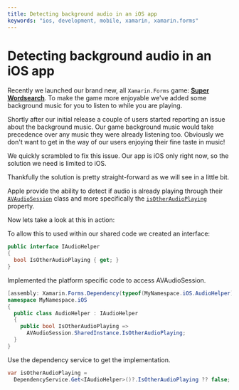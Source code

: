 ```yaml
---
title: Detecting background audio in an iOS app
keywords: "ios, development, mobile, xamarin, xamarin.forms"
---
```

# Detecting background audio in an iOS app

Recently we launched our brand new, all `Xamarin.Forms` game: **[Super Wordsearch](https://www.superwordsearch.com/)**. To make the game more enjoyable we've added some background music for you to listen to while you are playing.

Shortly after our initial release a couple of users started reporting an issue about the background music. Our game background music would take precedence over any music they were already listening too. Obviously we don't want to get in the way of our users enjoying their fine taste in music!

We quickly scrambled to fix this issue. Our app is iOS only right now, so the solution we need is limited to iOS.

Thankfully the solution is pretty straight-forward as we will see in a little bit.

Apple provide the ability to detect if audio is already playing through their [`AVAudioSession`](https://developer.apple.com/documentation/avfaudio/avaudiosession) class and more specifically the [`isOtherAudioPlaying`](https://developer.apple.com/documentation/avfaudio/avaudiosession/1616610-isotheraudioplaying) property.

Now lets take a look at this in action:

To allow this to used within our shared code we created an interface:

```csharp
public interface IAudioHelper  
{  
  bool IsOtherAudioPlaying { get; }  
}
```

Implemented the platform specific code to access AVAudioSession.

```csharp
[assembly: Xamarin.Forms.Dependency(typeof(MyNamespace.iOS.AudioHelper))]  
namespace MyNamespace.iOS  
{  
  public class AudioHelper : IAudioHelper  
  {  
    public bool IsOtherAudioPlaying => 
      AVAudioSession.SharedInstance.IsOtherAudioPlaying;  
  }  
}
```

Use the dependency service to get the implementation.

```csharp
var isOtherAudioPlaying =  
  DependencyService.Get<IAudioHelper>()?.IsOtherAudioPlaying ?? false;
```
